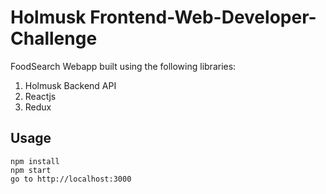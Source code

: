# Holmusk Frontend-Web-Developer-Challenge

FoodSearch Webapp built using the following libraries:

1. Holmusk Backend API
2. Reactjs
3. Redux

## Usage

```
npm install
npm start
go to http://localhost:3000
```
